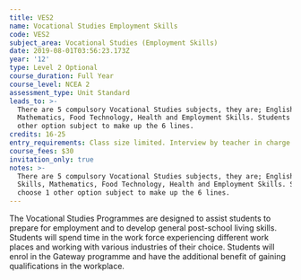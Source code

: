 ```yaml
---
title: VES2
name: Vocational Studies Employment Skills
code: VES2
subject_area: Vocational Studies (Employment Skills)
date: 2019-08-01T03:56:23.173Z
year: '12'
type: Level 2 Optional
course_duration: Full Year
course_level: NCEA 2
assessment_type: Unit Standard
leads_to: >-
  There are 5 compulsory Vocational Studies subjects, they are; English,
  Mathematics, Food Technology, Health and Employment Skills. Students choose 1
  other option subject to make up the 6 lines.
credits: 16-25
entry_requirements: Class size limited. Interview by teacher in charge required.
course_fees: $30
invitation_only: true
notes: >-
  There are 5 compulsory Vocational Studies subjects, they are; English/Life
  Skills, Mathematics, Food Technology, Health and Employment Skills. Students
  choose 1 other option subject to make up the 6 lines.
---
```

The Vocational Studies Programmes are designed to assist students to prepare for employment and to develop general post-school living skills. Students will spend time in the work force experiencing different work places and working with various industries of their choice. Students will enrol in the Gateway programme and have the additional benefit of gaining qualifications in the workplace.
